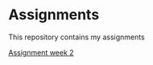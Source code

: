 # Assignments
This repository contains my assignments

[Assignment week 2](https://github.com/ThimoLevels/assignments/blob/master/Assignment_week_2.ipynb)
